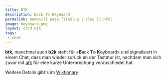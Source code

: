 ```yaml
---
title: BTK
description: Back To Keyboard
permalink: memes/{{ page.fileSlug | slug }}.html
image: keyboard.png
layout: card.njk
tags: 
 - chat
---
```

**btk**, manchmal auch **b2k** steht für &laquo;**B**ack **T**o **K**eyboard&raquo;
und signalisiert in einem Chat, dass man wieder zurück an der Tastatur
ist, nachdem man sich zuvor mit [afk](./afk.html) für eine kurze
Unterbrechung verabschiedet hat.

Weitere Details gibt's im [Wiktionary](https://de.wiktionary.org/wiki/btk)
